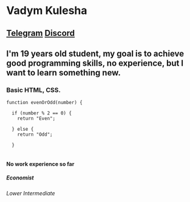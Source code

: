 # Vadym Kulesha #
## [Telegram](https://t.me/Prichelic)   [Discord](Prichelic#0768)
## I'm 19 years old student, my goal is to achieve good programming skills, no experience, but I want to learn something new.
### Basic HTML, CSS.

```
function evenOrOdd(number) { 
  
  if (number % 2 == 0) {
    return "Even";
    
  } else {
    return "Odd";
    
  } 
  
```

#### No work experience so far

##### Economist

###### Lower Intermediate
  